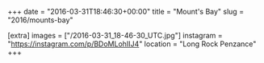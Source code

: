 +++
date = "2016-03-31T18:46:30+00:00"
title = "Mount's Bay"
slug = "2016/mounts-bay"

[extra]
images = ["/2016-03-31_18-46-30_UTC.jpg"]
instagram = "https://instagram.com/p/BDoMLohIIJ4"
location = "Long Rock Penzance"
+++
